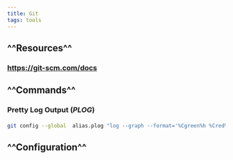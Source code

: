 ```yaml
---
title: Git
tags: tools
---
```


## ^^Resources^^
### https://git-scm.com/docs
## ^^Commands^^
### Pretty Log Output (_PLOG_)
#### 
```bash
git config --global  alias.plog "log --graph --format='%Cgreen%h %Cred%aN%Cblue%d%Creset %s %C(yellow)(%cr)%Creset'"
```
## ^^Configuration^^
###
##
